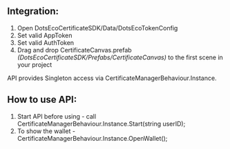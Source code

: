 ## Integration:

1. Open DotsEcoCertificateSDK/Data/DotsEcoTokenConfig
2. Set valid AppToken
3. Set valid AuthToken
4. Drag and drop CertificateCanvas.prefab *(DotsEcoCertificateSDK/Prefabs/CertificateCanvas)* to the first scene in your project

API provides Singleton access via CertificateManagerBehaviour.Instance.

## How to use API:

1. Start API before using - call CertificateManagerBehaviour.Instance.Start(string userID);
2. To show the wallet - CertificateManagerBehaviour.Instance.OpenWallet();